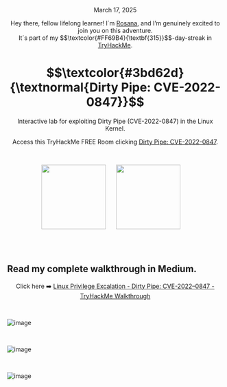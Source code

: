 <p align="center">March 17, 2025</p>
<p align="center">Hey there, fellow lifelong learner! I´m <a href="https://www.linkedin.com/in/rosanafssantos/">Rosana</a>, and I’m genuinely excited to join you on this adventure.<br>
It´s part of my $$\textcolor{#FF69B4}{\textbf{315}}$$-day-streak in  <a href="https://tryhackme.com">TryHackMe</a>.</p>

<h1 align="center">
  $$\textcolor{#3bd62d}{\textnormal{Dirty Pipe: CVE-2022-0847}}$$
</h1>
<p align="center">Interactive lab for exploiting Dirty Pipe (CVE-2022-0847) in the Linux Kernel.</p>
<p align="center">Access this TryHackMe FREE Room clicking <a href="https://tryhackme.com/room/dirtypipe">Dirty Pipe: CVE-2022-0847</a>.</p>
<br>

<p align="center">
  <img height="150px" src="https://github.com/user-attachments/assets/5082e482-9747-46fa-8da5-cae269746eab">
  <img height="150px" hspace="20" src="https://github.com/user-attachments/assets/fd08beef-d95b-4818-95ae-678108648abd">
</p>

<br>

<br>

<h2>Read my complete walkthrough in Medium.</h2>

<p align="center"> Click here ➡️  <a href="https://medium.com/@RosanaFS/linux-privilege-escalation-dirty-pipe-cve-2022-0847-tryhackme-walkthrough-16c5505f19ca">Linux Privilege Excalation - Dirty Pipe: CVE-2022–0847 - TryHackMe Walkthrough</a></p>




<br>

![image](https://github.com/user-attachments/assets/5057b98c-7a54-44ae-95c5-c0db11a0fe81)


<br>


![image](https://github.com/user-attachments/assets/4a23d074-672b-4ad2-8f19-d8ed4f1971df)

<br>

![image](https://github.com/user-attachments/assets/682d6fa3-7d80-4cab-9d5d-44bcb8984350)

<br>



